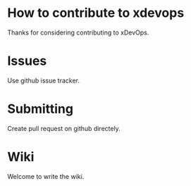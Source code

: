 # How to contribute to xdevops

Thanks for considering contributing to xDevOps.

# Issues

Use github issue tracker.

# Submitting

Create pull request on github directely.

# Wiki

Welcome to write the wiki.

